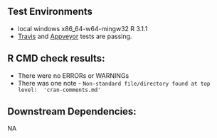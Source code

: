 ## Test Environments
+ local windows x86_64-w64-mingw32 R 3.1.1
+ [Travis](https://travis-ci.org/ropensci/neotoma) and [Appveyor](https://ci.appveyor.com/project/sckott/neotoma/branch/master) tests are passing.

## R CMD check results:
+ There were no ERRORs or WARNINGs
+ There was one note - `Non-standard file/directory found at top level:  'cran-comments.md'`


## Downstream Dependencies:
NA